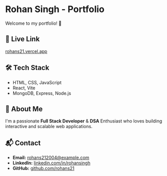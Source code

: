# Rohan Singh - Portfolio

Welcome to my portfolio! 🚀

## 🔗 Live Link
[rohans21.vercel.app](https://rohans21.vercel.app)

## 🛠️ Tech Stack
- HTML, CSS, JavaScript
- React, Vite
- MongoDB, Express, Node.js

## 📌 About Me
I'm a passionate **Full Stack Developer** & **DSA** Enthusiast who loves building interactive and scalable web applications.

## 📬 Contact
- **Email:** rohans212004@example.com
- **LinkedIn:** [linkedin.com/in/rohansingh]([https://linkedin.com/in/](https://www.linkedin.com/in/rohan-singh-8872322b8/))
- **GitHub:** [github.com/rohans21](https://github.com/Rohs21)
